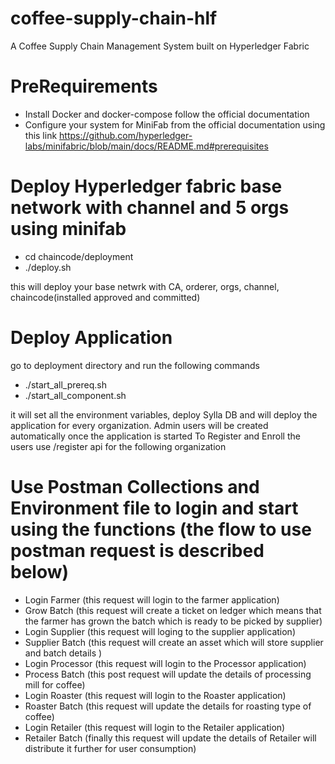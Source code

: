 # coffee-supply-chain-hlf
A Coffee Supply Chain Management System built on Hyperledger Fabric

# PreRequirements
-   Install Docker and docker-compose follow the official documentation 
-   Configure your system for MiniFab from the official documentation using this link
    https://github.com/hyperledger-labs/minifabric/blob/main/docs/README.md#prerequisites

# Deploy Hyperledger fabric base network with channel and 5 orgs using minifab
- cd chaincode/deployment
- ./deploy.sh

this will deploy your base netwrk with CA, orderer, orgs, channel, chaincode(installed approved and committed) 

# Deploy Application

go to deployment directory and run the following commands

-   ./start_all_prereq.sh
-   ./start_all_component.sh

it will set all the environment variables, deploy Sylla DB and will deploy the application for every organization.
Admin users will be created automatically once the application is started
To Register and Enroll the users use /register api for the following organization

# Use Postman Collections and Environment file to login and start using the functions (the flow to use postman request is described below)

-   Login Farmer (this request will login to the farmer application)
-   Grow Batch (this request will create a ticket on ledger which means that the farmer has grown the batch which is ready to be picked by supplier)
-   Login Supplier (this request will loging to the supplier application)
-   Supplier Batch (this request will create an asset which will store supplier and batch details )
-   Login Processor (this request will login to the Processor application)
-   Process Batch (this post request will update the details of processing mill for coffee)
-   Login Roaster (this request will login to the Roaster application)
-   Roaster Batch (this request will update the details for roasting type of coffee)
-   Login Retailer (this request will login to the Retailer application)
-   Retailer Batch (finally this request will update the details of Retailer will distribute it further for user consumption)



